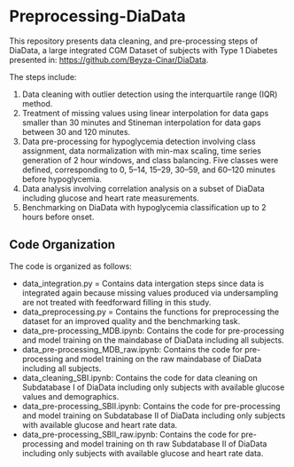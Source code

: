 # Preprocessing-DiaData

This repository presents data cleaning, and pre-processing steps of DiaData, a large integrated CGM Dataset of subjects with Type 1 Diabetes presented in: https://github.com/Beyza-Cinar/DiaData.

The steps include:
1. Data cleaning with outlier detection using the interquartile range (IQR) method.
2. Treatment of missing values using linear interpolation for data gaps smaller than 30 minutes and Stineman interpolation for data gaps between 30 and 120 minutes.
3. Data pre-processing for hypoglycemia detection involving class assignment, data normalization with min-max scaling, time series generation of 2 hour windows, and class balancing. Five classes were defined, corresponding to 0, 5–14, 15–29, 30–59, and 60–120 minutes before hypoglycemia.
4. Data analysis involving correlation analysis on a subset of DiaData including glucose and heart rate measurements.
5. Benchmarking on DiaData with hypoglycemia classification up to 2 hours before onset.

## Code Organization

The code is organized as follows:

- data_integration.py = Contains data intergation steps since data is integrated again because missing values produced via undersampling are not treated with feedforward filling in this study.
- data_preprocessing.py = Contains the functions for preprocessing the dataset for an improved quality and the benchmarking task.
- data_pre-processing_MDB.ipynb: Contains the code for pre-processing and model training on the maindabase of DiaData including all subjects.
- data_pre-processing_MDB_raw.ipynb: Contains the code for pre-processing and model training on the raw maindabase of DiaData including all subjects.
- data_cleaning_SBI.ipynb: Contains the code for data cleaning on Subdatabase I of DiaData including only subjects with available glucose values and demographics.
- data_pre-processing_SBII.ipynb: Contains the code for pre-processing and model training on Subdatabase II of DiaData including only subjects with available glucose and heart rate data.
- data_pre-processing_SBII_raw.ipynb: Contains the code for pre-processing and model training on th raw Subdatabase II of DiaData including only subjects with available glucose and heart rate data.
